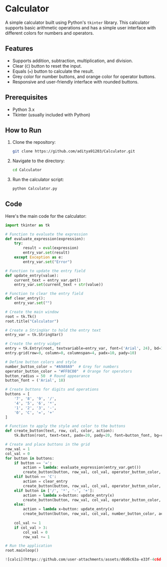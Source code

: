 # Calculator

A simple calculator built using Python's `tkinter` library. This calculator supports basic arithmetic operations and has a simple user interface with different colors for numbers and operators.

## Features

- Supports addition, subtraction, multiplication, and division.
- Clear (`C`) button to reset the input.
- Equals (`=`) button to calculate the result.
- Grey color for number buttons, and orange color for operator buttons.
- Responsive and user-friendly interface with rounded buttons.

## Prerequisites

- Python 3.x
- Tkinter (usually included with Python)

## How to Run

1. Clone the repository:
    ```bash
    git clone https://github.com/aditya91203/Calculator.git
    ```
2. Navigate to the directory:
    ```bash
    cd Calculator
    ```
3. Run the calculator script:
    ```bash
    python Calculator.py
    ```

## Code

Here's the main code for the calculator:

```python
import tkinter as tk

# Function to evaluate the expression
def evaluate_expression(expression):
    try:
        result = eval(expression)
        entry_var.set(result)
    except Exception as e:
        entry_var.set("Error")

# Function to update the entry field
def update_entry(value):
    current_text = entry_var.get()
    entry_var.set(current_text + str(value))

# Function to clear the entry field
def clear_entry():
    entry_var.set("")

# Create the main window
root = tk.Tk()
root.title("Calculator")

# Create a StringVar to hold the entry text
entry_var = tk.StringVar()

# Create the entry widget
entry = tk.Entry(root, textvariable=entry_var, font=('Arial', 24), bd=10, insertwidth=2, width=14, borderwidth=4)
entry.grid(row=0, column=0, columnspan=4, padx=10, pady=10)

# Define button colors and style
number_button_color = "#A9A9A9"  # Grey for numbers
operator_button_color = "#FF8C00"  # Orange for operators
button_radius = 50  # Round appearance
button_font = ('Arial', 18)

# Create buttons for digits and operations
buttons = [
    '7', '8', '9', '/',
    '4', '5', '6', '*',
    '1', '2', '3', '-',
    '0', 'C', '=', '+'
]

# Function to apply the style and color to the buttons
def create_button(text, row, col, color, action):
    tk.Button(root, text=text, padx=20, pady=20, font=button_font, bg=color, fg="white", bd=5, relief="ridge", command=action).grid(row=row, column=col, padx=5, pady=5)

# Create and place buttons in the grid
row_val = 1
col_val = 0
for button in buttons:
    if button == '=':
        action = lambda: evaluate_expression(entry_var.get())
        create_button(button, row_val, col_val, operator_button_color, action)
    elif button == 'C':
        action = clear_entry
        create_button(button, row_val, col_val, operator_button_color, action)
    elif button in ['/', '*', '-', '+']:
        action = lambda x=button: update_entry(x)
        create_button(button, row_val, col_val, operator_button_color, action)
    else:
        action = lambda x=button: update_entry(x)
        create_button(button, row_val, col_val, number_button_color, action)
    
    col_val += 1
    if col_val > 3:
        col_val = 0
        row_val += 1

# Run the application
root.mainloop()

![calci](https://github.com/user-attachments/assets/d6d6c63a-e33f-4c6d-a0f9-1feb292a950d)
